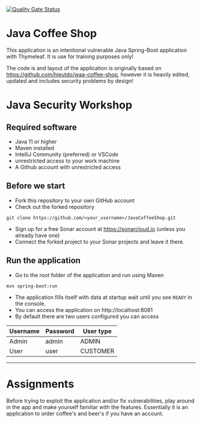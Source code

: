 [![Quality Gate Status](https://mathiasconradt.ngrok.io/api/project_badges/measure?project=mathiasconradt_JavaCoffeeShop_6849eab7-4f5e-47e8-bf46-d8ead5db6954&metric=alert_status&token=sqb_b75c387d44dc7257c85f6115330bed4134e48478)](https://mathiasconradt.ngrok.io/dashboard?id=mathiasconradt_JavaCoffeeShop_6849eab7-4f5e-47e8-bf46-d8ead5db6954)

# Java Coffee Shop

This application is an intentional vulnerable Java Spring-Boot application with Thymeleaf.
It is use for training purposes only!

The code is and layout of the application is originally based on https://github.com/hieutdo/waa-coffee-shop, however it is heavily edited, updated and includes security problems by design!

# Java Security Workshop

## Required software
- Java 11 or higher
- Maven installed
- IntelliJ Community (preferred) or VSCode
- unrestricted access to your work machine
- A Github account with unrestricted access

## Before we start

- Fork this repository to your own GitHub account
- Check out the forked repository
```
git clone https://github.com/<your_username>/JavaCoffeeShop.git 
```
- Sign up for a free Sonar account at https://sonarcloud.io (unless you already have one)
- Connect the forked project to your Sonar projects and leave it there.

## Run the application
- Go to the root folder of the application and run using Maven
```
mvn spring-boot:run
```
<!-- - If you run from you IDE, please set this JVM-parameter : `-Dcom.sun.jndi.ldap.object.trustURLCodebase=true` -->
- The application fills itself with data at startup wait until you see `READY` in the console.
- You can access the application on http://localhost:8081
- By default there are two users configured you can access

| Username | Password | User type |
|----------|----------|-----------|
| Admin    | admin    | ADMIN     |
| User     | user     | CUSTOMER  |

---
# Assignments

Before trying to exploit the application and/or fix vulnerabilities, play around in the app and make yourself familiar with the features.
Essentially it is an application to order coffee's and beer's if you have an account.